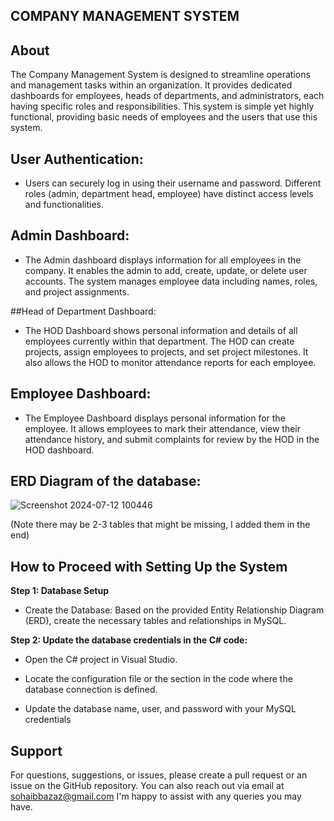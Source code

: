 ## COMPANY MANAGEMENT SYSTEM
## About
The Company Management System is designed to streamline operations and management tasks within an organization. It provides dedicated dashboards for employees, heads of departments, and administrators, each having specific roles and responsibilities. This system is simple yet highly functional, providing basic needs of employees and the users that use this system.

## User Authentication:

- Users can securely log in using their username and password. Different roles (admin, department head, employee) have distinct access levels and functionalities.

## Admin Dashboard:

- The Admin dashboard displays information for all employees in the company. It enables the admin to add, create, update, or delete user accounts. The system manages employee data including names, roles, and project assignments.

##Head of Department Dashboard:
- The HOD Dashboard shows personal information and details of all employees currently within that department. The HOD can create projects, assign employees to projects, and set project milestones. It also allows the HOD to monitor attendance reports for each employee.

## Employee Dashboard:

- The Employee Dashboard displays personal information for the employee. It allows employees to mark their attendance, view their attendance history, and submit complaints for review by the HOD in the HOD dashboard.

## ERD Diagram of the database:
![Screenshot 2024-07-12 100446](https://github.com/user-attachments/assets/487cd200-d14b-42db-ac3d-60bd45f8b3ff)

(Note there may be 2-3 tables that might be missing, I added them in the end)

## How to Proceed with Setting Up the System
**Step 1: Database Setup**
- Create the Database:
Based on the provided Entity Relationship Diagram (ERD), create the necessary tables and relationships in MySQL.

**Step 2: Update the database credentials in the C# code:**
- Open the C# project in Visual Studio.

- Locate the configuration file or the section in the code where the database connection is defined.

- Update the database name, user, and password with your MySQL credentials

## Support
For questions, suggestions, or issues, please create a pull request or an issue on the GitHub repository. You can also reach out via email at sohaibbazaz@gmail.com  I'm happy to assist with any queries you may have.
